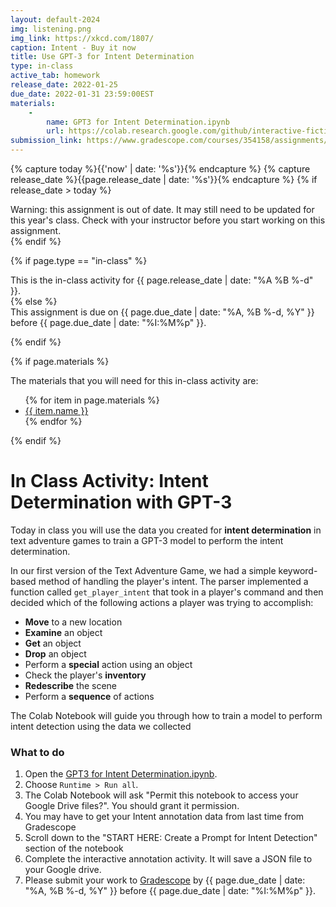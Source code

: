 ```yaml
---
layout: default-2024
img: listening.png
img_link: https://xkcd.com/1807/
caption: Intent - Buy it now 
title: Use GPT-3 for Intent Determination
type: in-class
active_tab: homework
release_date: 2022-01-25
due_date: 2022-01-31 23:59:00EST
materials:
    - 
        name: GPT3 for Intent Determination.ipynb
        url: https://colab.research.google.com/github/interactive-fiction-class/interactive-fiction-class.github.io/blob/master/in_class_activities/intent-detection-2/GPT3_for_Intent_Determination.ipynb
submission_link: https://www.gradescope.com/courses/354158/assignments/1804570
---
```


<!-- Check whether the assignment is ready to release -->
{% capture today %}{{'now' | date: '%s'}}{% endcapture %}
{% capture release_date %}{{page.release_date | date: '%s'}}{% endcapture %}
{% if release_date > today %} 
<div class="alert alert-danger">
Warning: this assignment is out of date.  It may still need to be updated for this year's class.  Check with your instructor before you start working on this assignment.
</div>
{% endif %}
<!-- End of check whether the assignment is up to date -->



{% if page.type == "in-class" %}
<!-- In class activity -->
<div class="alert alert-info">
This is the in-class activity for {{ page.release_date | date: "%A %B %-d" }}.
</div>
{% else %}
<!-- Homework assignment -->
<div class="alert alert-info">
This assignment is due on {{ page.due_date | date: "%A, %B %-d, %Y" }} before {{ page.due_date | date: "%I:%M%p" }}. 
</div>

{% endif %}

{% if page.materials %}
<div class="alert alert-info">
The materials that you will need for this in-class activity are:
<ul>
{% for item in page.materials %}
<li><a href="{{item.url}}">{{ item.name }}</a></li>
{% endfor %}
</ul>
</div>
{% endif %}



In Class Activity: Intent Determination with GPT-3
=============================================================

Today in class you will use the data you created for **intent determination** in text adventure games to train a GPT-3 model to perform the intent determination.  

In our first version of the Text Adventure Game, we had a simple keyword-based method of handling the player's intent.  The parser implemented a function called `get_player_intent` that took in a player's command and then decided which of the following actions a player was trying to accomplish:
* **Move** to a new location
* **Examine** an object
* **Get** an object
* **Drop** an object
* Perform a **special** action using an object
* Check the player's **inventory**
* **Redescribe** the scene
* Perform a **sequence** of actions

The Colab Notebook will guide you through how to train a model to perform intent detection using the data we collected

### What to do

1. Open the [GPT3 for Intent Determination.ipynb](https://colab.research.google.com/github/interactive-fiction-class/interactive-fiction-class.github.io/blob/master/in_class_activities/intent-detection-2/GPT3_for_Intent_Determination.ipynb).
2. Choose `Runtime > Run all`.
3. The Colab Notebook will ask "Permit this notebook to access your Google Drive files?".  You should grant it permission.
3. You may have to get your Intent annotation data from last time from Gradescope
4. Scroll down to the "START HERE: Create a Prompt for Intent Detection" section of the notebook
5. Complete the interactive annotation activity.  It will save a JSON file to your Google drive.
6. Please submit your work to [Gradescope]({{page.submission_link}}) by {{ page.due_date | date: "%A, %B %-d, %Y" }} before {{ page.due_date | date: "%I:%M%p" }}. 


